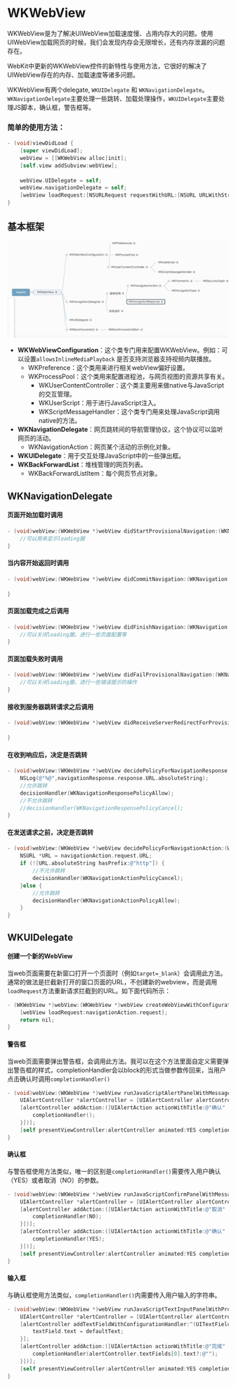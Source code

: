 # WKWebView
WKWebView是为了解决UIWebView加载速度慢、占用内存大的问题。使用UIWebView加载网页的时候，我们会发现内存会无限增长，还有内存泄漏的问题存在。

WebKit中更新的WKWebView控件的新特性与使用方法，它很好的解决了UIWebView存在的内存、加载速度等诸多问题。

WKWebView有两个delegate, `WKUIDelegate` 和 `WKNavigationDelegate`。`WKNavigationDelegate`主要处理一些跳转、加载处理操作，`WKUIDelegate`主要处理JS脚本，确认框，警告框等。

### 简单的使用方法：

```objective-c
- (void)viewDidLoad {
    [super viewDidLoad];
    webView = [[WKWebView alloc]init];
    [self.view addSubview:webView];

    webView.UIDelegate = self;
    webView.navigationDelegate = self;
    [webView loadRequest:[NSURLRequest requestWithURL:[NSURL URLWithString:@"http://www.baidu.com"]]];
}
```
## 基本框架
![](https://github.com/jxa184971/iOS-Learning-Journey/blob/master/PIC/784477-20161114144508482-1002417240.png)

* **WKWebViewConfiguration**：这个类专门用来配置WKWebView。例如：可以设置`allowsInlineMediaPlayback` 是否支持浏览器支持视频内联播放。
    * WKPreference：这个类用来进行相关webView偏好设置。
    * WKProcessPool：这个类用来配置进程池，与网页视图的资源共享有关。
        * WKUserContentController：这个类主要用来做native与JavaScript的交互管理。
        * WKUserScript：用于进行JavaScript注入。
        * WKScriptMessageHandler：这个类专门用来处理JavaScript调用native的方法。
* **WKNavigationDelegate**：网页跳转间的导航管理协议，这个协议可以监听网页的活动。
    * WKNavigationAction：网页某个活动的示例化对象。
* **WKUIDelegate**：用于交互处理JavaScript中的一些弹出框。
* **WKBackForwardList**：堆栈管理的网页列表。
    * WKBackForwardListItem：每个网页节点对象。

## WKNavigationDelegate
#### 页面开始加载时调用 
```objective-c
- (void)webView:(WKWebView *)webView didStartProvisionalNavigation:(WKNavigation *)navigation{
    //可以用来显示loading圈
}
```

#### 当内容开始返回时调用

```objective-c
- (void)webView:(WKWebView *)webView didCommitNavigation:(WKNavigation *)navigation{

}
```

#### 页面加载完成之后调用
```objective-c
- (void)webView:(WKWebView *)webView didFinishNavigation:(WKNavigation *)navigation{
    //可以关闭loading圈，进行一些页面配置等
}
```

#### 页面加载失败时调用
```objective-c
- (void)webView:(WKWebView *)webView didFailProvisionalNavigation:(WKNavigation *)navigation{
    //可以关闭loading圈，进行一些错误提示的操作
}
```

#### 接收到服务器跳转请求之后调用
```objective-c
- (void)webView:(WKWebView *)webView didReceiveServerRedirectForProvisionalNavigation:(WKNavigation *)navigation{

}
```

#### 在收到响应后，决定是否跳转
```objective-c
- (void)webView:(WKWebView *)webView decidePolicyForNavigationResponse:(WKNavigationResponse *)navigationResponse decisionHandler:(void (^)(WKNavigationResponsePolicy))decisionHandler{
    NSLog(@"%@",navigationResponse.response.URL.absoluteString);
    //允许跳转
    decisionHandler(WKNavigationResponsePolicyAllow);
    //不允许跳转
    //decisionHandler(WKNavigationResponsePolicyCancel);
}

```

#### 在发送请求之前，决定是否跳转
```objective-c
- (void)webView:(WKWebView *)webView decidePolicyForNavigationAction:(WKNavigationAction *)navigationAction decisionHandler:(void (^)(WKNavigationActionPolicy))decisionHandler{
    NSURL *URL = navigationAction.request.URL;
    if (![URL.absoluteString hasPrefix:@"http"]) {
        //不允许跳转
        decisionHandler(WKNavigationActionPolicyCancel);
    }else {
        //允许跳转
        decisionHandler(WKNavigationActionPolicyAllow);
    }
}
```

## WKUIDelegate
#### 创建一个新的WebView
当web页面需要在新窗口打开一个页面时（例如`target=_blank`）会调用此方法。通常的做法是拦截新打开的窗口页面的URL，不创建新的webview，而是调用`loadRequest`方法重新请求拦截到的URL。如下面代码所示：
```objective-c
- (WKWebView *)webView:(WKWebView *)webView createWebViewWithConfiguration:(WKWebViewConfiguration *)configuration forNavigationAction:(WKNavigationAction *)navigationAction windowFeatures:(WKWindowFeatures *)windowFeatures{
    [webView loadRequest:navigationAction.request];
    return nil;
}
```

#### 警告框
当web页面需要弹出警告框，会调用此方法。我可以在这个方法里面自定义需要弹出警告框的样式，completionHandler会以block的形式当做参数传回来，当用户点击确认时调用`completionHandler()`
```objective-c
- (void)webView:(WKWebView *)webView runJavaScriptAlertPanelWithMessage:(NSString *)message initiatedByFrame:(WKFrameInfo *)frame completionHandler:(void (^)(void))completionHandler{
    UIAlertController *alertController = [UIAlertController alertControllerWithTitle:@"提示" message:message?:@"" preferredStyle:UIAlertControllerStyleAlert];
    [alertController addAction:([UIAlertAction actionWithTitle:@"确认" style:UIAlertActionStyleDefault handler:^(UIAlertAction * _Nonnull action) {
        completionHandler();
    }])];
    [self presentViewController:alertController animated:YES completion:nil];
}
```

#### 确认框
与警告框使用方法类似，唯一的区别是`completionHandler()`需要传入用户确认（YES）或者取消（NO）的参数。
```objective-c
- (void)webView:(WKWebView *)webView runJavaScriptConfirmPanelWithMessage:(NSString *)message initiatedByFrame:(WKFrameInfo *)frame completionHandler:(void (^)(BOOL result))completionHandler{
    UIAlertController *alertController = [UIAlertController alertControllerWithTitle:@"提示" message:message?:@"" preferredStyle:UIAlertControllerStyleAlert];
    [alertController addAction:([UIAlertAction actionWithTitle:@"取消" style:UIAlertActionStyleCancel handler:^(UIAlertAction * _Nonnull action) {
        completionHandler(NO);
    }])];
    [alertController addAction:([UIAlertAction actionWithTitle:@"确认" style:UIAlertActionStyleDefault handler:^(UIAlertAction * _Nonnull action) {
        completionHandler(YES);
    }])];
    [self presentViewController:alertController animated:YES completion:nil];
}
```

#### 输入框
与确认框使用方法类似，`completionHandler()`内需要传入用户输入的字符串。
```objective-c
- (void)webView:(WKWebView *)webView runJavaScriptTextInputPanelWithPrompt:(NSString *)prompt defaultText:(nullable NSString *)defaultText initiatedByFrame:(WKFrameInfo *)frame completionHandler:(void (^)(NSString * __nullable result))completionHandler{
    UIAlertController *alertController = [UIAlertController alertControllerWithTitle:prompt message:@"" preferredStyle:UIAlertControllerStyleAlert];
    [alertController addTextFieldWithConfigurationHandler:^(UITextField * _Nonnull textField) {
        textField.text = defaultText;
    }];
    [alertController addAction:([UIAlertAction actionWithTitle:@"完成" style:UIAlertActionStyleDefault handler:^(UIAlertAction * _Nonnull action) {
        completionHandler(alertController.textFields[0].text?:@"");
    }])];
    [self presentViewController:alertController animated:YES completion:nil];
}
```




